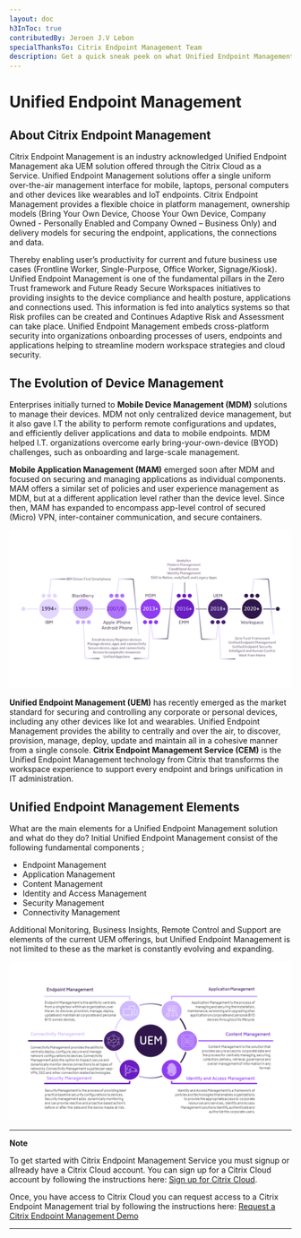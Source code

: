 ```yaml
---
layout: doc
h3InToc: true
contributedBy: Jeroen J.V Lebon
specialThanksTo: Citrix Endpoint Management Team
description: Get a quick sneak peek on what Unified Endpoint Management is and work from here through all that Citrix Endpoint Management has to offer for your organisation.
---
```

# Unified Endpoint Management

## About Citrix Endpoint Management
Citrix Endpoint Management is an industry acknowledged Unified Endpoint Management aka UEM solution offered through the Citrix Cloud as a Service. Unified Endpoint Management solutions offer a single uniform over-the-air management interface for mobile, laptops, personal computers and other devices like wearables and IoT endpoints. Citrix Endpoint Management provides a flexible choice in platform management, ownership models (Bring Your Own Device, Choose Your Own Device, Company Owned - Personally Enabled and Company Owned – Business Only) and delivery models for securing the endpoint, applications, the connections and data. 

Thereby enabling user’s productivity for current and future business use cases (Frontline Worker, Single-Purpose, Office Worker, Signage/Kiosk). Unified Endpoint Management is one of the fundamental pillars in the Zero Trust framework and Future Ready Secure Workspaces initiatives to providing insights to the device compliance and health posture, applications and connections used. This information is fed into analytics systems so that Risk profiles can be created and Continues Adaptive Risk and Assessment can take place. Unified Endpoint Management embeds cross-platform security into organizations onboarding processes of users, endpoints and applications helping to streamline modern workspace strategies and cloud security.

## The Evolution of Device Management 
Enterprises initially turned to **Mobile Device Management (MDM)** solutions to manage their devices. MDM not only centralized device management, but it also gave I.T the ability to perform remote configurations and updates, and efficiently deliver applications and data to mobile endpoints. MDM helped I.T. organizations overcome early bring-your-own-device (BYOD) challenges, such as onboarding and large-scale management.

**Mobile Application Management (MAM)** emerged soon after MDM and focused on securing and managing applications as individual components. MAM offers a similar set of policies and user experience management as MDM, but at a different application level rather than the device level. Since then, MAM has expanded to encompass app-level control of secured (Micro) VPN, inter-container communication, and secure containers.

![Evolution of MDM](/en-us/tech-zone/learn/media/tech-briefs_citrix-endpoint-management_evolution-of-mdm.png)

**Unified Endpoint Management (UEM)** has recently emerged as the market standard for securing and controlling any corporate or personal devices, including any other devices like Iot and wearables. Unified Endpoint Management provides the ability to centrally and over the air, to discover, provision, manage, deploy, update and maintain all in a cohesive manner from a single console. **Citrix Endpoint Management Service (CEM)** is the Unified Endpoint Management technology from Citrix that transforms the workspace experience to support every endpoint and brings unification in IT administration.

## Unified Endpoint Management Elements
What are the main elements for a Unified Endpoint Management solution and what do they do? 
Initial Unified Endpoint Management consist of the following fundamental components ; 

* Endpoint Management 
* Application Management 
* Content Management 
* Identity and Access Management 
* Security Management 
* Connectivity Management

Additional Monitoring, Business Insights, Remote Control and Support are elements of the current UEM offerings, but Unified Endpoint Management is not limited to these as the market is constantly evolving and expanding. 

![Elements of Unified Endpoint Management](/en-us/tech-zone/learn/media/tech-briefs_citrix-endpoint-management_unified-endpoint-management-elements.png)


<hr />

**Note** 

To get started with Citrix Endpoint Management Service you must signup or allready have a Citrix Cloud account. 
You can sign up for a Citrix Cloud account by following the instructions here: [Sign up for Citrix Cloud](https://docs.citrix.com/en-us/citrix-cloud/overview/signing-up-for-citrix-cloud/signing-up-for-citrix-cloud.html).


Once, you have access to Citrix Cloud you can request access to a Citrix Endpoint Management trial by following the instructions here: [Request a Citrix Endpoint Management Demo](https://docs.citrix.com/en-us/citrix-endpoint-management/onboarding-and-resource-setup.html#for-new-citrix-customers)

<hr />
